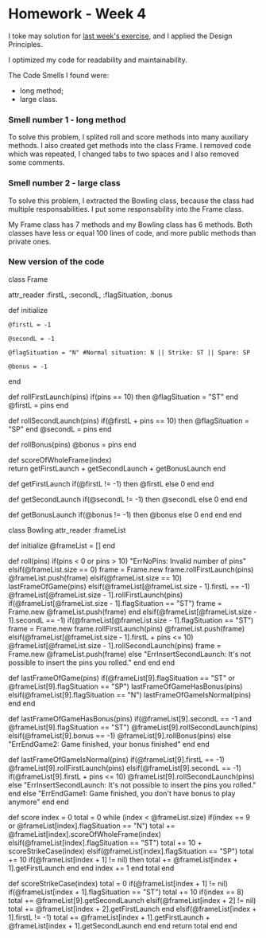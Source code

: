 # Homework - Week 4

I toke may solution for [last week's exercise](https://github.com/engwebUM/homework-week3),
and I applied the Design Principles.

I optimized my code for readability and maintainability.

The Code Smells I found were:
- long method;
- large class.

### Smell number 1 - long method

To solve this problem, I splited roll and score methods into many auxiliary methods. I also
created get methods into the class Frame. I removed code which was repeated, I
changed tabs to two spaces and I also removed some comments.

### Smell number 2 - large class

To solve this problem, I extracted the Bowling class, because the class had multiple
responsabilities. I put some responsability into the Frame class.

My Frame class has 7 methods and my Bowling class has 6 methods. Both classes have less or
equal 100 lines of code, and more public methods than private ones.

### New version of the code

class Frame

  attr_reader :firstL, :secondL, :flagSituation, :bonus
  
  def initialize
  
    @firstL = -1
    
    @secondL = -1
    
    @flagSituation = "N" #Normal situation: N || Strike: ST || Spare: SP
    
    @bonus = -1
    
  end

  def rollFirstLaunch(pins)
    if(pins == 10) then @flagSituation = "ST" end
    @firstL = pins
  end

  def rollSecondLaunch(pins)
    if(@firstL + pins == 10) then @flagSituation = "SP" end
    @secondL = pins
  end

  def rollBonus(pins)
    @bonus = pins
  end
  
  def scoreOfWholeFrame(index)    
    return getFirstLaunch + getSecondLaunch + getBonusLaunch
  end
  
  def getFirstLaunch
    if(@firstL != -1) then @firstL else 0 end
  end
  
  def getSecondLaunch
    if(@secondL != -1) then @secondL else 0 end
  end
  
  def getBonusLaunch
  	if(@bonus != -1) then @bonus else 0 end
  end
end

class Bowling
  attr_reader :frameList

  def initialize
    @frameList = []
  end

  def roll(pins)
    if(pins < 0 or pins > 10)
      "ErrNoPins: Invalid number of pins"
    elsif(@frameList.size == 0)
      frame = Frame.new
      frame.rollFirstLaunch(pins)
      @frameList.push(frame)
    elsif(@frameList.size == 10)
      lastFrameOfGame(pins)
    elsif(@frameList[@frameList.size - 1].firstL == -1)
      @frameList[@frameList.size - 1].rollFirstLaunch(pins)
      if(@frameList[@frameList.size - 1].flagSituation == "ST")
        frame = Frame.new
        @frameList.push(frame)
      end
    elsif(@frameList[@frameList.size - 1].secondL == -1)
      if(@frameList[@frameList.size - 1].flagSituation == "ST")
        frame = Frame.new
        frame.rollFirstLaunch(pins)
        @frameList.push(frame)
      elsif(@frameList[@frameList.size - 1].firstL + pins <= 10)
        @frameList[@frameList.size - 1].rollSecondLaunch(pins)
        frame = Frame.new
        @frameList.push(frame)
      else
        "ErrInsertSecondLaunch: It's not possible to insert the pins you rolled."
      end
    end
  end

  def lastFrameOfGame(pins)
    if(@frameList[9].flagSituation == "ST" or @frameList[9].flagSituation == "SP")
      lastFrameOfGameHasBonus(pins)
    elsif(@frameList[9].flagSituation == "N")
      lastFrameOfGameIsNormal(pins)
    end
  end
  
  def lastFrameOfGameHasBonus(pins)
    if(@frameList[9].secondL == -1 and @frameList[9].flagSituation == "ST")
      @frameList[9].rollSecondLaunch(pins)
    elsif(@frameList[9].bonus == -1)
      @frameList[9].rollBonus(pins)
    else
      "ErrEndGame2: Game finished, your bonus finished"
    end
  end
  
  def lastFrameOfGameIsNormal(pins)
    if(@frameList[9].firstL == -1)
      @frameList[9].rollFirstLaunch(pins)
    elsif(@frameList[9].secondL == -1)
      if(@frameList[9].firstL + pins <= 10)
        @frameList[9].rollSecondLaunch(pins)
      else
        "ErrInsertSecondLaunch: It's not possible to insert the pins you rolled."
      end
    else
      "ErrEndGame1: Game finished, you don't have bonus to play anymore"
    end
  end

  def score
    index = 0
    total = 0
    while (index < @frameList.size)
      if(index == 9 or @frameList[index].flagSituation == "N")
        total += @frameList[index].scoreOfWholeFrame(index)
      elsif(@frameList[index].flagSituation == "ST")
        total += 10 + scoreStrikeCase(index)
      elsif(@frameList[index].flagSituation == "SP")
        total += 10
        if(@frameList[index + 1] != nil) then total += @frameList[index + 1].getFirstLaunch end
      end
      index += 1
    end
    total
  end

  def scoreStrikeCase(index)
    total = 0
    if(@frameList[index + 1] != nil)
      if(@frameList[index + 1].flagSituation == "ST")
        total += 10
        if(index == 8)
          total += @frameList[9].getSecondLaunch
        elsif(@frameList[index + 2] != nil)
          total += @frameList[index + 2].getFirstLaunch
        end
      elsif(@frameList[index + 1].firstL != -1)
        total += @frameList[index + 1].getFirstLaunch + @frameList[index + 1].getSecondLaunch
      end
    end
    return total
  end
end
